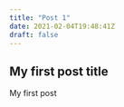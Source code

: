 ```yaml
---
title: "Post 1"
date: 2021-02-04T19:48:41Z
draft: false
---
```


## My first post title
My first post
